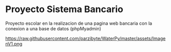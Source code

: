 # Proyecto Sistema Bancario
Proyecto escolar en la realizacion de una pagina web bancaria con la conexion a una base de datos (phpMyadmin)

https://raw.githubusercontent.com/parzibyte/WaterPy/master/assets/ImagenV1.png
